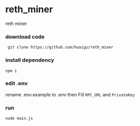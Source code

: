 # reth_miner
reth miner

###  download code
``` git clone https://github.com/huaigu/reth_miner```

### install dependency
```npm i ```

### edit .env
rename .env.example to .env then
Fill `RPC_URL` and `PrivateKey`

### run
`node main.js`
